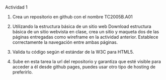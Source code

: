 Actividad 1

1. Crea un repositorio en github con el nombre TC2005B.A01

2. Utilizando la estructura básica de un sitio web Download estructura básica de un sitio webvista en clase, crea un sitio y maqueta dos de las páginas entregadas como wireframe en la actividad anterior. Establece correctamente la navegación entre ambas páginas. 

3. Valida tu código según el estándar de la W3C para HTML5.

4. Sube en esta tarea la url del repositorio y garantiza que esté visible para acceder a él desde github pages, puedes usar otro tipo de hosting de preferirlo.
